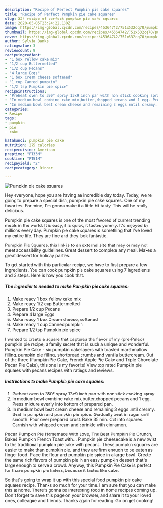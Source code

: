 ```yaml
---
description: "Recipe of Perfect Pumpkin pie cake squares"
title: "Recipe of Perfect Pumpkin pie cake squares"
slug: 324-recipe-of-perfect-pumpkin-pie-cake-squares
date: 2020-05-05T23:24:22.130Z
image: https://img-global.cpcdn.com/recipes/45364742/751x532cq70/pumpkin-pie-cake-squares-recipe-main-photo.jpg
thumbnail: https://img-global.cpcdn.com/recipes/45364742/751x532cq70/pumpkin-pie-cake-squares-recipe-main-photo.jpg
cover: https://img-global.cpcdn.com/recipes/45364742/751x532cq70/pumpkin-pie-cake-squares-recipe-main-photo.jpg
author: Sylvia Banks
ratingvalue: 3
reviewcount: 9
recipeingredient:
- "1 box Yellow cake mix"
- "1/2 cup Buttermelted"
- "1/2 cup Pecans"
- "4 large Eggs"
- "1 box Cream cheese softened"
- "1 cup Canned pumpkin"
- "1/2 tsp Pumpkin pie spice"
recipeinstructions:
- "Preheat oven to 350° spray 13x9 inch pan with non stick cooking spray."
- "In medium bowl combine cake mix,butter,chopped pecans and 1 egg. Press mixture evenly into bottom of prepared pan."
- "In medium bowl beat cream cheese and remaining 3 eggs until creamy. Beat in pumpkin and pumpkin pie spice. Gradually beat in sugar until smooth. Pour over prepared crust. Bake 35 min. Cut into squares. Garnish with whipped cream and sprinkle with cinnamon."
categories:
- Recipe
tags:
- pumpkin
- pie
- cake

katakunci: pumpkin pie cake 
nutrition: 275 calories
recipecuisine: American
preptime: "PT33M"
cooktime: "PT51M"
recipeyield: "2"
recipecategory: Dinner

---
```



![Pumpkin pie cake squares](https://img-global.cpcdn.com/recipes/45364742/751x532cq70/pumpkin-pie-cake-squares-recipe-main-photo.jpg)

Hey everyone, hope you are having an incredible day today. Today, we're going to prepare a special dish, pumpkin pie cake squares. One of my favorites. For mine, I'm gonna make it a little bit tasty. This will be really delicious.

Pumpkin pie cake squares is one of the most favored of current trending meals in the world. It is easy, it is quick, it tastes yummy. It's enjoyed by millions every day. Pumpkin pie cake squares is something that I've loved my entire life. They are fine and they look fantastic.

Pumpkin Pie Squares. this link is to an external site that may or may not meet accessibility guidelines. Great dessert to complete any meal. Makes a great dessert for holiday parties.


To get started with this particular recipe, we have to first prepare a few ingredients. You can cook pumpkin pie cake squares using 7 ingredients and 3 steps. Here is how you cook that.

<!--inarticleads1-->

##### The ingredients needed to make Pumpkin pie cake squares:

1. Make ready 1 box Yellow cake mix
1. Make ready 1/2 cup Butter,melted
1. Prepare 1/2 cup Pecans
1. Prepare 4 large Eggs
1. Make ready 1 box Cream cheese, softened
1. Make ready 1 cup Canned pumpkin
1. Prepare 1/2 tsp Pumpkin pie spice


I wanted to create a square that captures the flavor of my (pre-Paleo) pumpkin pie recipe, a family secret that is such a unique and wonderful. Pumpkin Pie Cake - six pumpkin cake layers with toasted marshmallow filling, pumpkin pie filling, shortbread crumbs and vanilla buttercream. Out of the three (Pumpkin Pie Cake, French Apple Pie Cake and Triple Chocolate Pecan Pie Cake), this one is my favorite! View top rated Pumpkin pie squares with pecans recipes with ratings and reviews. 

<!--inarticleads2-->

##### Instructions to make Pumpkin pie cake squares:

1. Preheat oven to 350° spray 13x9 inch pan with non stick cooking spray.
1. In medium bowl combine cake mix,butter,chopped pecans and 1 egg. Press mixture evenly into bottom of prepared pan.
1. In medium bowl beat cream cheese and remaining 3 eggs until creamy. Beat in pumpkin and pumpkin pie spice. Gradually beat in sugar until smooth. Pour over prepared crust. Bake 35 min. Cut into squares. Garnish with whipped cream and sprinkle with cinnamon.


Pecan Pumpkin Pie Homemade With Love, The Best Pumpkin Pie Crunch, Baked Pumpkin French Toast with… Pumpkin pie cheesecake is a new twist to the traditional pumpkin pie cake with pecans. These pumpkin squares are easier to make than pumpkin pie, and they are firm enough to be eaten as finger food. Place the flour and pumpkin pie spice in a large bowl. Create the same rich flavors of pumpkin pie in an easy pumpkin dessert that&#39;s large enough to serve a crowd. Anyway, this Pumpkin Pie Cake is perfect for those pumpkin pie haters, because it tastes like cake. 

So that's going to wrap it up with this special food pumpkin pie cake squares recipe. Thanks so much for your time. I am sure that you can make this at home. There's gonna be interesting food in home recipes coming up. Don't forget to save this page on your browser, and share it to your loved ones, colleague and friends. Thanks again for reading. Go on get cooking!
